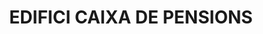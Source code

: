 ---
layout: patrimoni-details
title:  "EDIFICI CAIXA DE PENSIONS"
collections: ["patrimoni-arquitectonic"]
coordinates:
  - group1:
        - [1.458024676123389, 42.356300711579657]
        - [1.458299987348435, 42.356326006559442]
        - [1.458271810871054, 42.356529342815151]
        - [1.458487201911621, 42.356572294106556]
        - [1.458534433259504, 42.356245295099164]
        - [1.458526580181502, 42.356238618038773]
        - [1.458533880298187, 42.356233396452495]
        - [1.458474076956539, 42.356177204243494]
        - [1.458465542116532, 42.356181157515365]
        - [1.458457259635204, 42.356174787602257]
        - [1.458051820622507, 42.356139606588954]
        - [1.458024676123389, 42.356300711579657]
---